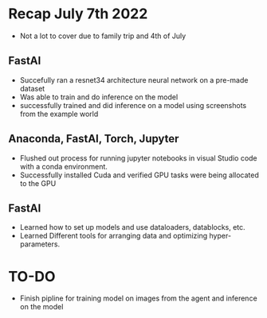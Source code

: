 # Recap July 7th 2022
  - Not a lot to cover due to family trip and 4th of July
## FastAI
  - Succefully ran a resnet34 architecture neural network on a pre-made dataset
  - Was able to train and do inference on the model
  - successfully trained and did inference on a model using screenshots from the example world
## Anaconda, FastAI, Torch, Jupyter
  - Flushed out process for running jupyter notebooks in visual Studio code with a conda environment.
  - Successfully installed Cuda and verified GPU tasks were being allocated to the GPU
## FastAI
  - Learned how to set up models and use dataloaders, datablocks, etc.
  - Learned Different tools for arranging data and optimizing hyper-parameters.
# TO-DO
  - Finish pipline for training model on images from the agent and inference on the model
